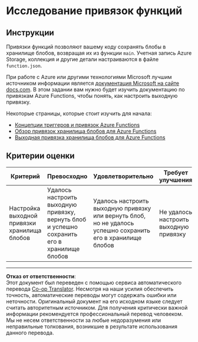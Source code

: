 <!--
CO_OP_TRANSLATOR_METADATA:
{
  "original_hash": "b2e0a965723082b068f735aec0faf3f6",
  "translation_date": "2025-08-27T01:03:02+00:00",
  "source_file": "3-transport/lessons/2-store-location-data/assignment.md",
  "language_code": "ru"
}
-->
# Исследование привязок функций

## Инструкции

Привязки функций позволяют вашему коду сохранять блобы в хранилище блобов, возвращая их из функции `main`. Учетная запись Azure Storage, коллекция и другие детали настраиваются в файле `function.json`.

При работе с Azure или другими технологиями Microsoft лучшим источником информации является [документация Microsoft на сайте docs.com](https://docs.microsoft.com/?WT.mc_id=academic-17441-jabenn). В этом задании вам нужно будет изучить документацию по привязкам Azure Functions, чтобы понять, как настроить выходную привязку.

Некоторые страницы, которые стоит изучить для начала:

* [Концепции триггеров и привязок Azure Functions](https://docs.microsoft.com/azure/azure-functions/functions-triggers-bindings?WT.mc_id=academic-17441-jabenn&tabs=python)
* [Обзор привязок хранилища блобов для Azure Functions](https://docs.microsoft.com/azure/azure-functions/functions-bindings-storage-blob?WT.mc_id=academic-17441-jabenn)
* [Выходная привязка хранилища блобов для Azure Functions](https://docs.microsoft.com/azure/azure-functions/functions-bindings-storage-blob-output?WT.mc_id=academic-17441-jabenn&tabs=python)

## Критерии оценки

| Критерий | Превосходно | Удовлетворительно | Требует улучшения |
| -------- | ----------- | ----------------- | ----------------- |
| Настройка выходной привязки хранилища блобов | Удалось настроить выходную привязку, вернуть блоб и успешно сохранить его в хранилище блобов | Удалось настроить выходную привязку или вернуть блоб, но не удалось успешно сохранить его в хранилище блобов | Не удалось настроить выходную привязку |

---

**Отказ от ответственности**:  
Этот документ был переведен с помощью сервиса автоматического перевода [Co-op Translator](https://github.com/Azure/co-op-translator). Несмотря на наши усилия обеспечить точность, автоматические переводы могут содержать ошибки или неточности. Оригинальный документ на его исходном языке следует считать авторитетным источником. Для получения критически важной информации рекомендуется профессиональный перевод человеком. Мы не несем ответственности за любые недоразумения или неправильные толкования, возникшие в результате использования данного перевода.